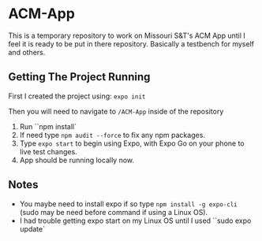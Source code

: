 # ACM-App

This is a temporary repository to work on Missouri S&amp;T's ACM App until I feel it is ready to be put in there repository. Basically a testbench for myself and others.

## Getting The Project Running

First I created the project using:
`expo init`

Then you will need to navigate to `/ACM-App` inside of the repository

1. Run ``npm install`
2. If need type `npm audit --force` to fix any npm packages.
3. Type `expo start` to begin using Expo, with Expo Go on your phone to live test changes.
4. App should be running locally now.

## Notes

- You maybe need to install expo if so type `npm install -g expo-cli` (sudo may be need before command if using a Linux OS).
- I had trouble getting expo start on my Linux OS until I used ``sudo expo update`
